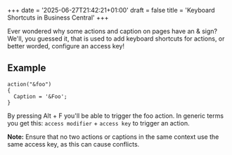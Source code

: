 +++
date = '2025-06-27T21:42:21+01:00'
draft = false
title = 'Keyboard Shortcuts in Business Central'
+++

Ever wondered why some actions and caption on pages have an & sign?
We'll, you guessed it, that is used to add keyboard shortcuts for actions, or better worded, configure an access key!

## Example

```al
action("&foo")
{
  Caption = '&Foo';
}
```

By pressing Alt  + F you'll be able to trigger the foo action.
In generic terms you get this: `access modifier` + `access key` to trigger an action.

**Note:**
Ensure that no two actions or captions in the same context use the same access key, as this can cause conflicts.

